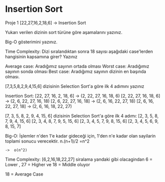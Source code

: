 # Insertion Sort

Proje 1 [22,27,16,2,18,6] -> Insertion Sort

Yukarı verilen dizinin sort türüne göre aşamalarını yazınız.

Big-O gösterimini yazınız.

Time Complexity: Dizi sıralandıktan sonra 18 sayısı aşağıdaki case'lerden hangisinin kapsamına girer? Yazınız

Average case: Aradığımız sayının ortada olması Worst case: Aradığımız sayının sonda olması Best case: Aradığımız sayının dizinin en başında olması.

[7,3,5,8,2,9,4,15,6] dizisinin Selection Sort'a göre ilk 4 adımını yazınız

Insertion Sort: [22, 27, 16, 2, 18, 6] -> (2, 22, 27, 16, 18, 6) [2, 22, 27, 16, 18, 6] -> (2, 6, 22, 27, 16, 18) [2, 6, 22, 27, 16, 18] -> (2, 6, 16, 22, 27, 18) [2, 6, 16, 22, 27, 18] -> (2, 6, 16, 18, 22, 27)

[7, 3, 5, 8, 2, 9, 4, 15, 6] dizisinin Selection Sort'a göre ilk 4 adımı: [2, 3, 5, 8, 7, 9, 4, 15, 6] [2, 3, 4, 8, 7, 9, 5, 15, 6] [2, 3, 4, 5, 7, 9, 8, 15, 6] [2, 3, 4, 5, 6, 9, 8, 15, 7]

Big-O: İşlemler n'den 1'e kadar gideceği için, 1'den n'e kadar olan sayilarin toplami sonucu verecektir. n.(n+1)/2 =n^2

    ->  o(n^2)
Time Complexity: [6,2,16,18,22,27] siralama yandaki gibi olacagindan 6 = Lower , 27 = Higher ve 18 = Middle oluyor

18 = Average Case
